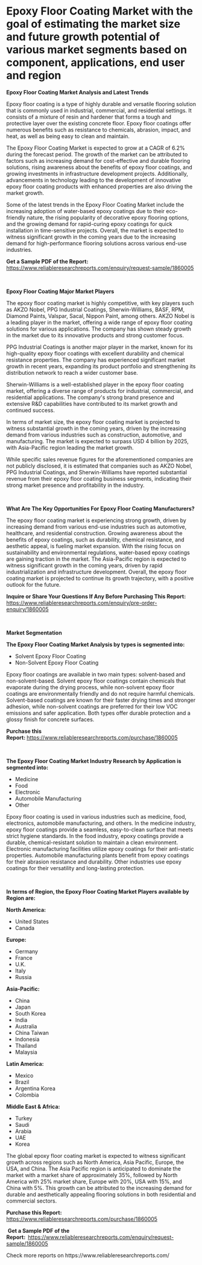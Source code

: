 <p><h1>Epoxy Floor Coating Market with the goal of estimating the market size and future growth potential of various market segments based on component, applications, end user and region</h1></p><p><strong>Epoxy Floor Coating Market Analysis and Latest Trends</strong></p>
<p><p>Epoxy floor coating is a type of highly durable and versatile flooring solution that is commonly used in industrial, commercial, and residential settings. It consists of a mixture of resin and hardener that forms a tough and protective layer over the existing concrete floor. Epoxy floor coatings offer numerous benefits such as resistance to chemicals, abrasion, impact, and heat, as well as being easy to clean and maintain.</p><p>The Epoxy Floor Coating Market is expected to grow at a CAGR of 6.2% during the forecast period. The growth of the market can be attributed to factors such as increasing demand for cost-effective and durable flooring solutions, rising awareness about the benefits of epoxy floor coatings, and growing investments in infrastructure development projects. Additionally, advancements in technology leading to the development of innovative epoxy floor coating products with enhanced properties are also driving the market growth.</p><p>Some of the latest trends in the Epoxy Floor Coating Market include the increasing adoption of water-based epoxy coatings due to their eco-friendly nature, the rising popularity of decorative epoxy flooring options, and the growing demand for rapid-curing epoxy coatings for quick installation in time-sensitive projects. Overall, the market is expected to witness significant growth in the coming years due to the increasing demand for high-performance flooring solutions across various end-use industries.</p></p>
<p><strong>Get a Sample PDF of the Report:&nbsp;</strong> <a href="https://www.reliableresearchreports.com/enquiry/request-sample/1860005">https://www.reliableresearchreports.com/enquiry/request-sample/1860005</a></p>
<p>&nbsp;</p>
<p><strong>Epoxy Floor Coating Major Market Players</strong></p>
<p><p>The epoxy floor coating market is highly competitive, with key players such as AKZO Nobel, PPG Industrial Coatings, Sherwin-Williams, BASF, RPM, Diamond Paints, Valspar, Sacal, Nippon Paint, among others. AKZO Nobel is a leading player in the market, offering a wide range of epoxy floor coating solutions for various applications. The company has shown steady growth in the market due to its innovative products and strong customer focus. </p><p>PPG Industrial Coatings is another major player in the market, known for its high-quality epoxy floor coatings with excellent durability and chemical resistance properties. The company has experienced significant market growth in recent years, expanding its product portfolio and strengthening its distribution network to reach a wider customer base.</p><p>Sherwin-Williams is a well-established player in the epoxy floor coating market, offering a diverse range of products for industrial, commercial, and residential applications. The company's strong brand presence and extensive R&D capabilities have contributed to its market growth and continued success.</p><p>In terms of market size, the epoxy floor coating market is projected to witness substantial growth in the coming years, driven by the increasing demand from various industries such as construction, automotive, and manufacturing. The market is expected to surpass USD 4 billion by 2025, with Asia-Pacific region leading the market growth.</p><p>While specific sales revenue figures for the aforementioned companies are not publicly disclosed, it is estimated that companies such as AKZO Nobel, PPG Industrial Coatings, and Sherwin-Williams have reported substantial revenue from their epoxy floor coating business segments, indicating their strong market presence and profitability in the industry.</p></p>
<p>&nbsp;</p>
<p><strong>What Are The Key Opportunities For Epoxy Floor Coating Manufacturers?</strong></p>
<p><p>The epoxy floor coating market is experiencing strong growth, driven by increasing demand from various end-use industries such as automotive, healthcare, and residential construction. Growing awareness about the benefits of epoxy coatings, such as durability, chemical resistance, and aesthetic appeal, is fueling market expansion. With the rising focus on sustainability and environmental regulations, water-based epoxy coatings are gaining traction in the market. The Asia-Pacific region is expected to witness significant growth in the coming years, driven by rapid industrialization and infrastructure development. Overall, the epoxy floor coating market is projected to continue its growth trajectory, with a positive outlook for the future.</p></p>
<p><strong>Inquire or Share Your Questions If Any Before Purchasing This Report:</strong> <a href="https://www.reliableresearchreports.com/enquiry/pre-order-enquiry/1860005">https://www.reliableresearchreports.com/enquiry/pre-order-enquiry/1860005</a></p>
<p>&nbsp;</p>
<p><strong>Market Segmentation</strong></p>
<p><strong>The Epoxy Floor Coating Market Analysis by types is segmented into:</strong></p>
<p><ul><li>Solvent Epoxy Floor Coating</li><li>Non-Solvent Epoxy Floor Coating</li></ul></p>
<p><p>Epoxy floor coatings are available in two main types: solvent-based and non-solvent-based. Solvent epoxy floor coatings contain chemicals that evaporate during the drying process, while non-solvent epoxy floor coatings are environmentally friendly and do not require harmful chemicals. Solvent-based coatings are known for their faster drying times and stronger adhesion, while non-solvent coatings are preferred for their low VOC emissions and safer application. Both types offer durable protection and a glossy finish for concrete surfaces.</p></p>
<p><strong>Purchase this Report:&nbsp;</strong><a href="https://www.reliableresearchreports.com/purchase/1860005">https://www.reliableresearchreports.com/purchase/1860005</a></p>
<p>&nbsp;</p>
<p><strong>The Epoxy Floor Coating Market Industry Research by Application is segmented into:</strong></p>
<p><ul><li>Medicine</li><li>Food</li><li>Electronic</li><li>Automobile Manufacturing</li><li>Other</li></ul></p>
<p><p>Epoxy floor coating is used in various industries such as medicine, food, electronics, automobile manufacturing, and others. In the medicine industry, epoxy floor coatings provide a seamless, easy-to-clean surface that meets strict hygiene standards. In the food industry, epoxy coatings provide a durable, chemical-resistant solution to maintain a clean environment. Electronic manufacturing facilities utilize epoxy coatings for their anti-static properties. Automobile manufacturing plants benefit from epoxy coatings for their abrasion resistance and durability. Other industries use epoxy coatings for their versatility and long-lasting protection.</p></p>
<p>&nbsp;</p>
<p><strong>In terms of Region, the Epoxy Floor Coating Market Players available by Region are:</strong></p>
<p>
    <p> <strong> North America: </strong>
        <ul>
            <li>United States</li>
            <li>Canada</li>
        </ul>
        </p> 
    <p> <strong> Europe: </strong>
        <ul>
            <li>Germany</li>
            <li>France</li>
            <li>U.K.</li>
            <li>Italy</li>
            <li>Russia</li>
        </ul>
        </p> 
    <p> <strong> Asia-Pacific: </strong>
        <ul>
            <li>China</li>
            <li>Japan</li>
            <li>South Korea</li>
            <li>India</li>
            <li>Australia</li>
            <li>China Taiwan</li>
            <li>Indonesia</li>
            <li>Thailand</li>
            <li>Malaysia</li>
        </ul>
        </p> 
    <p> <strong> Latin America: </strong>
        <ul>
            <li>Mexico</li>
            <li>Brazil</li>
            <li>Argentina Korea</li>
            <li>Colombia</li>
        </ul>
        </p> 
    <p> <strong> Middle East & Africa: </strong>
        <ul>
            <li>Turkey</li>
            <li>Saudi</li>
            <li>Arabia</li>
            <li>UAE</li>
            <li>Korea</li>
        </ul>
    </p>
    </p>
<p><p>The global epoxy floor coating market is expected to witness significant growth across regions such as North America, Asia Pacific, Europe, the USA, and China. The Asia Pacific region is anticipated to dominate the market with a market share of approximately 35%, followed by North America with 25% market share, Europe with 20%, USA with 15%, and China with 5%. This growth can be attributed to the increasing demand for durable and aesthetically appealing flooring solutions in both residential and commercial sectors.</p></p>
<p><strong>Purchase this Report: </strong><a href="https://www.reliableresearchreports.com/purchase/1860005">https://www.reliableresearchreports.com/purchase/1860005</a></p>
<p>&nbsp;<strong>Get a Sample PDF of the Report:&nbsp;&nbsp;</strong><a href="https://www.reliableresearchreports.com/enquiry/request-sample/1860005">https://www.reliableresearchreports.com/enquiry/request-sample/1860005</a></p>
<p><strong></strong></p>
<p>Check more reports on https://www.reliableresearchreports.com/</p>